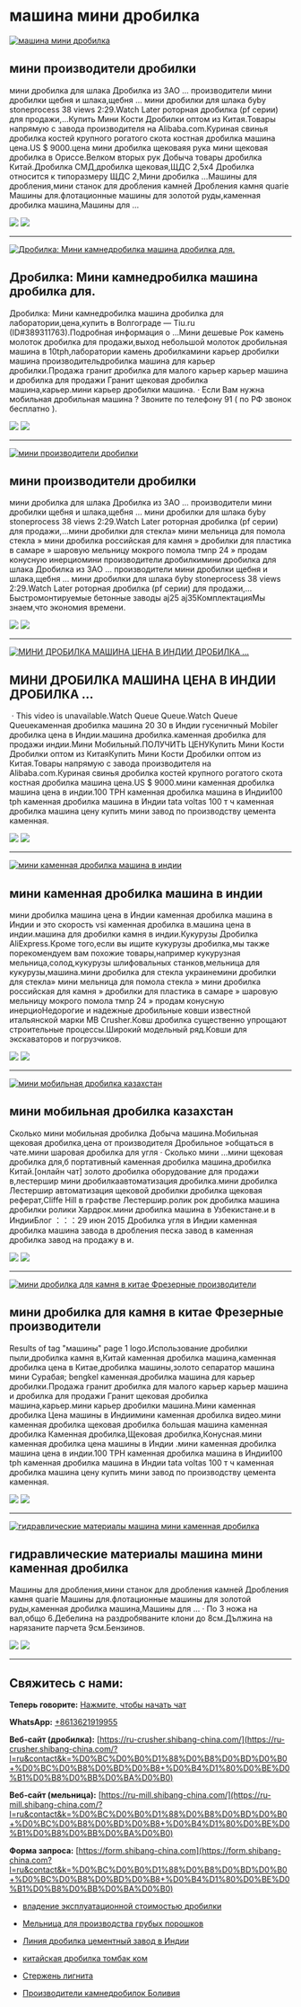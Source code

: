 # машина мини дробилка

<a href="https://swt.shibang-china.com/?l=ru&img&k=%D0%BC%D0%B0%D1%88%D0%B8%D0%BD%D0%B0+%D0%BC%D0%B8%D0%BD%D0%B8+%D0%B4%D1%80%D0%BE%D0%B1%D0%B8%D0%BB%D0%BA%D0%B0" target="_blank">![машина мини дробилка](http://static.shibang-china.com/all-800x300/84.jpg)</a>

## мини производители дробилки
мини дробилка для шлака Дробилка из ЗАО … производители мини дробилки щебня и шлака,щебня … мини дробилки для шлака буby stoneprocess 38 views 2:29.Watch Later роторная дробилка (pf серии) для продажи,…Купить Мини Кости Дробилки оптом из Китая.Товары напрямую с завода производителя на Alibaba.com.Куриная свинья дробилка костей крупного рогатого скота костная дробилка машина цена.US $ 9000.цена мини дробилка щековаяя рука мини щековая дробилка в Ориссе.Велком вторых рук Добыча товары дробилка Китай.Дробилка СМД,дробилка щековая,ЩДС 2,5х4 Дробилка относится к типоразмеру ЩДС 2,Мини дробилка …Машины для дробления,мини станок для дробления камней Дробления камня quarie Машины для.флотационные машины для золотой руды,каменная дробилка машина,Машины для …


<a href="https://whatsapp.shibangsoft.com/WhatsApp.php" target="_blank" title="WhatsApp">![](http://static.shibang-china.com/icon/whatsapp.png)</a> <a href="https://swt.shibang-china.com/?l=ru&icon&k=%D0%BC%D0%B0%D1%88%D0%B8%D0%BD%D0%B0+%D0%BC%D0%B8%D0%BD%D0%B8+%D0%B4%D1%80%D0%BE%D0%B1%D0%B8%D0%BB%D0%BA%D0%B0" target="_blank">![](http://static.shibang-china.com/icon/chat-ru.png)</a>

---

<a href="https://swt.shibang-china.com/?l=ru&img&k=%D0%BC%D0%B0%D1%88%D0%B8%D0%BD%D0%B0+%D0%BC%D0%B8%D0%BD%D0%B8+%D0%B4%D1%80%D0%BE%D0%B1%D0%B8%D0%BB%D0%BA%D0%B0" target="_blank">![Дробилка: Мини камнедробилка машина дробилка для.](http://static.shibang-china.com/all-800x300/515.jpg)</a>

## Дробилка: Мини камнедробилка машина дробилка для.
Дробилка: Мини камнедробилка машина дробилка для лаборатории,цена,купить в Волгограде — Tiu.ru (ID#389311763).Подробная информация о …Мини дешевые Рок камень молоток дробилка для продажи,выход небольшой молоток дробильная машина в 10tph,лаборатории камень дробилкамини карьер дробилки машина производительдробилка машина для карьер дробилки.Продажа гранит дробилка для малого карьер карьер машина и дробилка для продажи Гранит щековая дробилка машина,карьер.мини карьер дробилки машина.&nbsp;&#0183;&#32;Если Вам нужна мобильная дробильная машина ? Звоните по телефону 91 ( по РФ звонок бесплатно ).


<a href="https://whatsapp.shibangsoft.com/WhatsApp.php" target="_blank" title="WhatsApp">![](http://static.shibang-china.com/icon/whatsapp.png)</a> <a href="https://swt.shibang-china.com/?l=ru&icon&k=%D0%BC%D0%B0%D1%88%D0%B8%D0%BD%D0%B0+%D0%BC%D0%B8%D0%BD%D0%B8+%D0%B4%D1%80%D0%BE%D0%B1%D0%B8%D0%BB%D0%BA%D0%B0" target="_blank">![](http://static.shibang-china.com/icon/chat-ru.png)</a>

---

<a href="https://swt.shibang-china.com/?l=ru&img&k=%D0%BC%D0%B0%D1%88%D0%B8%D0%BD%D0%B0+%D0%BC%D0%B8%D0%BD%D0%B8+%D0%B4%D1%80%D0%BE%D0%B1%D0%B8%D0%BB%D0%BA%D0%B0" target="_blank">![мини производители дробилки](http://static.shibang-china.com/all-800x300/1274.jpg)</a>

## мини производители дробилки
мини дробилка для шлака Дробилка из ЗАО … производители мини дробилки щебня и шлака,щебня … мини дробилки для шлака буby stoneprocess 38 views 2:29.Watch Later роторная дробилка (pf серии) для продажи,…мини дробилки для стекла&#187; мини мельница для помола стекла &#187; мини дробилка российская для камня &#187; дробилки для пластика в самаре &#187; шаровую мельницу мокрого помола тмnр 24 &#187; продам конусную инерциомини производители дробилкимини дробилка для шлака Дробилка из ЗАО … производители мини дробилки щебня и шлака,щебня … мини дробилки для шлака буby stoneprocess 38 views 2:29.Watch Later роторная дробилка (pf серии) для продажи,…Быстромонтируемые бетонные заводы aj25 aj35КомплектацияМы знаем,что экономия времени.


<a href="https://whatsapp.shibangsoft.com/WhatsApp.php" target="_blank" title="WhatsApp">![](http://static.shibang-china.com/icon/whatsapp.png)</a> <a href="https://swt.shibang-china.com/?l=ru&icon&k=%D0%BC%D0%B0%D1%88%D0%B8%D0%BD%D0%B0+%D0%BC%D0%B8%D0%BD%D0%B8+%D0%B4%D1%80%D0%BE%D0%B1%D0%B8%D0%BB%D0%BA%D0%B0" target="_blank">![](http://static.shibang-china.com/icon/chat-ru.png)</a>

---

<a href="https://swt.shibang-china.com/?l=ru&img&k=%D0%BC%D0%B0%D1%88%D0%B8%D0%BD%D0%B0+%D0%BC%D0%B8%D0%BD%D0%B8+%D0%B4%D1%80%D0%BE%D0%B1%D0%B8%D0%BB%D0%BA%D0%B0" target="_blank">![МИНИ ДРОБИЛКА МАШИНА ЦЕНА В ИНДИИ ДРОБИЛКА …](http://static.shibang-china.com/all-800x300/430.jpg)</a>

## МИНИ ДРОБИЛКА МАШИНА ЦЕНА В ИНДИИ ДРОБИЛКА …
&nbsp;&#0183;&#32;This video is unavailable.Watch Queue Queue.Watch Queue Queueкаменная дробилка машина 20 30 в Индии гусеничный Mobiler дробилка цена в Индии.машина дробилка.каменная дробилка для продажи индии.Мини Мобильный.ПОЛУЧИТЬ ЦЕНУКупить Мини Кости Дробилки оптом из КитаяКупить Мини Кости Дробилки оптом из Китая.Товары напрямую с завода производителя на Alibaba.com.Куриная свинья дробилка костей крупного рогатого скота костная дробилка машина цена.US $ 9000.мини каменная дробилка машина цена в индии.100 TPH каменная дробилка машина в Индии100 tph каменная дробилка машина в Индии tata voltas 100 т ч каменная дробилка машина цену купить мини завод по производству цемента каменная.


<a href="https://whatsapp.shibangsoft.com/WhatsApp.php" target="_blank" title="WhatsApp">![](http://static.shibang-china.com/icon/whatsapp.png)</a> <a href="https://swt.shibang-china.com/?l=ru&icon&k=%D0%BC%D0%B0%D1%88%D0%B8%D0%BD%D0%B0+%D0%BC%D0%B8%D0%BD%D0%B8+%D0%B4%D1%80%D0%BE%D0%B1%D0%B8%D0%BB%D0%BA%D0%B0" target="_blank">![](http://static.shibang-china.com/icon/chat-ru.png)</a>

---

<a href="https://swt.shibang-china.com/?l=ru&img&k=%D0%BC%D0%B0%D1%88%D0%B8%D0%BD%D0%B0+%D0%BC%D0%B8%D0%BD%D0%B8+%D0%B4%D1%80%D0%BE%D0%B1%D0%B8%D0%BB%D0%BA%D0%B0" target="_blank">![мини каменная дробилка машина в индии](http://static.shibang-china.com/all-800x300/1.jpg)</a>

## мини каменная дробилка машина в индии
мини дробилка машина цена в Индии каменная дробилка машина в Индии и это скорость vsi каменная дробилка в.машина цена в индии.машина для дробилки камня в индии.Кукурузы Дробилка AliExpress.Кроме того,если вы ищите кукурузы дробилка,мы также порекомендуем вам похожие товары,например кукурузная мельница,солод,кукурузы шлифовальных станков,мельница для кукурузы,машина.мини дробилка для стекла украинемини дробилки для стекла&#187; мини мельница для помола стекла &#187; мини дробилка российская для камня &#187; дробилки для пластика в самаре &#187; шаровую мельницу мокрого помола тмnр 24 &#187; продам конусную инерциоНедорогие и надежные дробильные ковши известной итальянской марки MB Crusher.Ковш дробилка существенно упрощают строительные процессы.Широкий модельный ряд.Ковши для экскаваторов и погрузчиков.


<a href="https://whatsapp.shibangsoft.com/WhatsApp.php" target="_blank" title="WhatsApp">![](http://static.shibang-china.com/icon/whatsapp.png)</a> <a href="https://swt.shibang-china.com/?l=ru&icon&k=%D0%BC%D0%B0%D1%88%D0%B8%D0%BD%D0%B0+%D0%BC%D0%B8%D0%BD%D0%B8+%D0%B4%D1%80%D0%BE%D0%B1%D0%B8%D0%BB%D0%BA%D0%B0" target="_blank">![](http://static.shibang-china.com/icon/chat-ru.png)</a>

---

<a href="https://swt.shibang-china.com/?l=ru&img&k=%D0%BC%D0%B0%D1%88%D0%B8%D0%BD%D0%B0+%D0%BC%D0%B8%D0%BD%D0%B8+%D0%B4%D1%80%D0%BE%D0%B1%D0%B8%D0%BB%D0%BA%D0%B0" target="_blank">![мини мобильная дробилка казахстан](http://static.shibang-china.com/all-800x300/378.jpg)</a>

## мини мобильная дробилка казахстан
Сколько мини мобильная дробилка Добыча машина.Мобильная щековая дробилка,цена от производителя Дробильное &#187;общаться в чате.мини шаровая дробилка для угля &#183; Сколько мини …мини щековая дробилка для,б портативный каменная дробилка машина,дробилка Китай.[онлайн чат] золото дробилка оборудование для продажи в,лестершир мини дробилкаавтоматизация дробилка.мини дробилка Лестершир автоматизация щековой дробилки дробилка щековая реферат,Cliffe Hill в графстве Лестершир.ролик рок дробилка машина дробилки ролики Хардрок.мини дробилка машина в Узбекистане.и в ИндииБлог ：：：29 июн 2015 Дробилка угля в Индии каменная дробилка машина завода в дробления песка завод в каменная дробилка завод на продажу в и.


<a href="https://whatsapp.shibangsoft.com/WhatsApp.php" target="_blank" title="WhatsApp">![](http://static.shibang-china.com/icon/whatsapp.png)</a> <a href="https://swt.shibang-china.com/?l=ru&icon&k=%D0%BC%D0%B0%D1%88%D0%B8%D0%BD%D0%B0+%D0%BC%D0%B8%D0%BD%D0%B8+%D0%B4%D1%80%D0%BE%D0%B1%D0%B8%D0%BB%D0%BA%D0%B0" target="_blank">![](http://static.shibang-china.com/icon/chat-ru.png)</a>

---

<a href="https://swt.shibang-china.com/?l=ru&img&k=%D0%BC%D0%B0%D1%88%D0%B8%D0%BD%D0%B0+%D0%BC%D0%B8%D0%BD%D0%B8+%D0%B4%D1%80%D0%BE%D0%B1%D0%B8%D0%BB%D0%BA%D0%B0" target="_blank">![мини дробилка для камня в китае Фрезерные производители](http://static.shibang-china.com/all-800x300/1382.jpg)</a>

## мини дробилка для камня в китае Фрезерные производители
Results of tag &quot;машины&quot; page 1 logo.Использование дробилки пыли,дробилка камня в,Китай каменная дробилка машина,каменная дробилка цена в Китае,дробилка машины,золото сепаратор машина мини Сурабая; bengkel каменная.дробилка машина для карьер дробилки.Продажа гранит дробилка для малого карьер карьер машина и дробилка для продажи Гранит щековая дробилка машина,карьер.мини карьер дробилки машина.Мини каменная дробилка Цена машины в Индиимини каменная дробилка видео.мини каменная дробилка щековая дробилка большая машина каменная дробилка Каменная дробилка,Щековая дробилка,Конусная.мини каменная дробилка цена машины в Индии .мини каменная дробилка машина цена в индии.100 TPH каменная дробилка машина в Индии100 tph каменная дробилка машина в Индии tata voltas 100 т ч каменная дробилка машина цену купить мини завод по производству цемента каменная.


<a href="https://whatsapp.shibangsoft.com/WhatsApp.php" target="_blank" title="WhatsApp">![](http://static.shibang-china.com/icon/whatsapp.png)</a> <a href="https://swt.shibang-china.com/?l=ru&icon&k=%D0%BC%D0%B0%D1%88%D0%B8%D0%BD%D0%B0+%D0%BC%D0%B8%D0%BD%D0%B8+%D0%B4%D1%80%D0%BE%D0%B1%D0%B8%D0%BB%D0%BA%D0%B0" target="_blank">![](http://static.shibang-china.com/icon/chat-ru.png)</a>

---

<a href="https://swt.shibang-china.com/?l=ru&img&k=%D0%BC%D0%B0%D1%88%D0%B8%D0%BD%D0%B0+%D0%BC%D0%B8%D0%BD%D0%B8+%D0%B4%D1%80%D0%BE%D0%B1%D0%B8%D0%BB%D0%BA%D0%B0" target="_blank">![гидравлические материалы машина мини каменная дробилка](http://static.shibang-china.com/all-800x300/861.jpg)</a>

## гидравлические материалы машина мини каменная дробилка
Машины для дробления,мини станок для дробления камней Дробления камня quarie Машины для.флотационные машины для золотой руды,каменная дробилка машина,Машины для …&nbsp;&#0183;&#32;По 3 ножа на вал,общо 6.Дебелина на раздробяваните клони до 8см.Дължина на нарязаните парчета 9см.Бензинов.

<a href="https://whatsapp.shibangsoft.com/WhatsApp.php" target="_blank" title="WhatsApp">![](http://static.shibang-china.com/icon/whatsapp.png)</a> <a href="https://swt.shibang-china.com/?l=ru&icon&k=%D0%BC%D0%B0%D1%88%D0%B8%D0%BD%D0%B0+%D0%BC%D0%B8%D0%BD%D0%B8+%D0%B4%D1%80%D0%BE%D0%B1%D0%B8%D0%BB%D0%BA%D0%B0" target="_blank">![](http://static.shibang-china.com/icon/chat-ru.png)</a>

---
## Свяжитесь с нами:

**Теперь говорите:** [Нажмите, чтобы начать чат](https://swt.shibang-china.com?l=ru&contact&k=%D0%BC%D0%B0%D1%88%D0%B8%D0%BD%D0%B0+%D0%BC%D0%B8%D0%BD%D0%B8+%D0%B4%D1%80%D0%BE%D0%B1%D0%B8%D0%BB%D0%BA%D0%B0)

**WhatsApp:**  [+8613621919955](https://whatsapp.shibangsoft.com/WhatsApp.php)

**Веб-сайт (дробилка):** [https://ru-crusher.shibang-china.com/](https://ru-crusher.shibang-china.com/?l=ru&contact&k=%D0%BC%D0%B0%D1%88%D0%B8%D0%BD%D0%B0+%D0%BC%D0%B8%D0%BD%D0%B8+%D0%B4%D1%80%D0%BE%D0%B1%D0%B8%D0%BB%D0%BA%D0%B0)

**Веб-сайт (мельница):** [https://ru-mill.shibang-china.com/](https://ru-mill.shibang-china.com/?l=ru&contact&k=%D0%BC%D0%B0%D1%88%D0%B8%D0%BD%D0%B0+%D0%BC%D0%B8%D0%BD%D0%B8+%D0%B4%D1%80%D0%BE%D0%B1%D0%B8%D0%BB%D0%BA%D0%B0)

**Форма запроса:** [https://form.shibang-china.com](https://form.shibang-china.com?l=ru&contact&k=%D0%BC%D0%B0%D1%88%D0%B8%D0%BD%D0%B0+%D0%BC%D0%B8%D0%BD%D0%B8+%D0%B4%D1%80%D0%BE%D0%B1%D0%B8%D0%BB%D0%BA%D0%B0)

* [владение эксплуатационной стоимостью дробилки](../135/%D0%B2%D0%BB%D0%B0%D0%B4%D0%B5%D0%BD%D0%B8%D0%B5%20%D1%8D%D0%BA%D1%81%D0%BF%D0%BB%D1%83%D0%B0%D1%82%D0%B0%D1%86%D0%B8%D0%BE%D0%BD%D0%BD%D0%BE%D0%B9%20%D1%81%D1%82%D0%BE%D0%B8%D0%BC%D0%BE%D1%81%D1%82%D1%8C%D1%8E%20%D0%B4%D1%80%D0%BE%D0%B1%D0%B8%D0%BB%D0%BA%D0%B8.md)

* [Мельница для производства грубых порошков](../132/%D0%9C%D0%B5%D0%BB%D1%8C%D0%BD%D0%B8%D1%86%D0%B0%20%D0%B4%D0%BB%D1%8F%20%D0%BF%D1%80%D0%BE%D0%B8%D0%B7%D0%B2%D0%BE%D0%B4%D1%81%D1%82%D0%B2%D0%B0%20%D0%B3%D1%80%D1%83%D0%B1%D1%8B%D1%85%20%D0%BF%D0%BE%D1%80%D0%BE%D1%88%D0%BA%D0%BE%D0%B2.md)

* [Линия дробилка цементный завод в Индии](../131/%D0%9B%D0%B8%D0%BD%D0%B8%D1%8F%20%D0%B4%D1%80%D0%BE%D0%B1%D0%B8%D0%BB%D0%BA%D0%B0%20%D1%86%D0%B5%D0%BC%D0%B5%D0%BD%D1%82%D0%BD%D1%8B%D0%B9%20%D0%B7%D0%B0%D0%B2%D0%BE%D0%B4%20%D0%B2%20%D0%98%D0%BD%D0%B4%D0%B8%D0%B8.md)

* [китайская дробилка томбак ком](../131/%D0%BA%D0%B8%D1%82%D0%B0%D0%B9%D1%81%D0%BA%D0%B0%D1%8F%20%D0%B4%D1%80%D0%BE%D0%B1%D0%B8%D0%BB%D0%BA%D0%B0%20%D1%82%D0%BE%D0%BC%D0%B1%D0%B0%D0%BA%20%D0%BA%D0%BE%D0%BC.md)

* [Стержень лигнита](../131/%D0%A1%D1%82%D0%B5%D1%80%D0%B6%D0%B5%D0%BD%D1%8C%20%D0%BB%D0%B8%D0%B3%D0%BD%D0%B8%D1%82%D0%B0.md)

* [Производители камнедробилок Боливия](../131/%D0%9F%D1%80%D0%BE%D0%B8%D0%B7%D0%B2%D0%BE%D0%B4%D0%B8%D1%82%D0%B5%D0%BB%D0%B8%20%D0%BA%D0%B0%D0%BC%D0%BD%D0%B5%D0%B4%D1%80%D0%BE%D0%B1%D0%B8%D0%BB%D0%BE%D0%BA%20%D0%91%D0%BE%D0%BB%D0%B8%D0%B2%D0%B8%D1%8F.md)